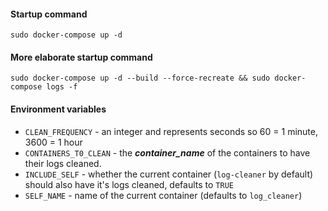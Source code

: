 #### Startup command
```
sudo docker-compose up -d
```

#### More elaborate startup command
```
sudo docker-compose up -d --build --force-recreate && sudo docker-compose logs -f
```

#### Environment variables

- `CLEAN_FREQUENCY` - an integer and represents seconds so 60 = 1 minute, 3600 = 1 hour
- `CONTAINERS_T0_CLEAN` - the ***container_name*** of the containers to have their logs cleaned.
- `INCLUDE_SELF` - whether the current container (`log-cleaner` by default) should also have it's logs cleaned, defaults to `TRUE`
- `SELF_NAME` - name of the current container (defaults to `log_cleaner`)

